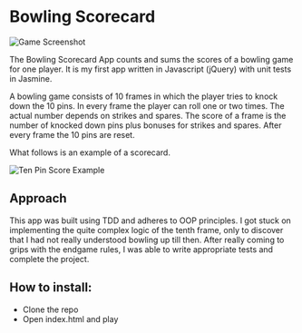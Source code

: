 
Bowling Scorecard 
=================

![Game Screenshot](http://i.imgur.com/YrNrgJh.png)

The Bowling Scorecard App counts and sums the scores of a bowling game for one player. It is my first app written in Javascript (jQuery) with unit tests in Jasmine.

A bowling game consists of 10 frames in which the player tries to knock down the 10 pins. In every frame the player can roll one or two times. The actual number depends on strikes and spares. The score of a frame is the number of knocked down pins plus bonuses for strikes and spares. After every frame the 10 pins are reset.

What follows is an example of a scorecard.

![Ten Pin Score Example](images/example_ten_pin_scoring.png)

Approach 
--------

This app was built using TDD and adheres to OOP principles. I got stuck on
implementing the quite complex logic of the tenth frame, only to discover that I
had not really understood bowling up till then. After really coming to grips
with the endgame rules, I was able to write appropriate tests and complete the
project.

How to install:
---------------

* Clone the repo
* Open index.html and play
